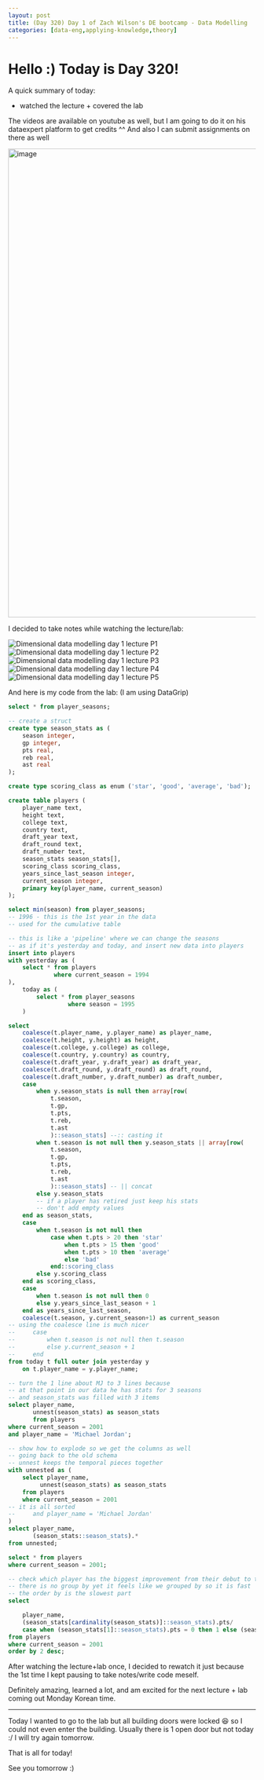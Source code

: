 ```yaml
---
layout: post
title: (Day 320) Day 1 of Zach Wilson's DE bootcamp - Data Modelling
categories: [data-eng,applying-knowledge,theory]
---
```


# Hello :) Today is Day 320!
A quick summary of today:
* watched the lecture + covered the lab 

The videos are available on youtube as well, but I am going to do it on his dataexpert platform to get credits ^^ And also I can submit assignments on there as well

<img width="955" alt="image" src="https://github.com/user-attachments/assets/771e207e-1cdd-4fb5-9a44-67a7114258fe">

I decided to take notes while watching the lecture/lab:

![Dimensional data modelling day 1 lecture P1](https://github.com/user-attachments/assets/9b1e969f-e891-4ce3-a029-fedb16134364)
![Dimensional data modelling day 1 lecture P2](https://github.com/user-attachments/assets/a09828a9-8f85-4bb4-9989-3b88fea8082d)
![Dimensional data modelling day 1 lecture P3](https://github.com/user-attachments/assets/a9cdfae1-f6e3-4cf2-804b-9fa23c2abce5)
![Dimensional data modelling day 1 lecture P4](https://github.com/user-attachments/assets/e7164aa5-720f-4eda-8ab6-7f905099adda)
![Dimensional data modelling day 1 lecture P5](https://github.com/user-attachments/assets/282a1961-0547-4012-895d-4f46e9d49f25)

And here is my code from the lab: (I am using DataGrip)

```sql
select * from player_seasons;

-- create a struct
create type season_stats as (
    season integer,
    gp integer,
    pts real,
    reb real,
    ast real
);

create type scoring_class as enum ('star', 'good', 'average', 'bad');

create table players (
    player_name text,
    height text,
    college text,
    country text,
    draft_year text,
    draft_round text,
    draft_number text,
    season_stats season_stats[],
    scoring_class scoring_class,
    years_since_last_season integer,
    current_season integer,
    primary key(player_name, current_season)
);

select min(season) from player_seasons;
-- 1996 - this is the 1st year in the data
-- used for the cumulative table

-- this is like a 'pipeline' where we can change the seasons
-- as if it's yesterday and today, and insert new data into players
insert into players
with yesterday as (
    select * from players
             where current_season = 1994
),
    today as (
        select * from player_seasons
                 where season = 1995
    )

select
    coalesce(t.player_name, y.player_name) as player_name,
    coalesce(t.height, y.height) as height,
    coalesce(t.college, y.college) as college,
    coalesce(t.country, y.country) as country,
    coalesce(t.draft_year, y.draft_year) as draft_year,
    coalesce(t.draft_round, y.draft_round) as draft_round,
    coalesce(t.draft_number, y.draft_number) as draft_number,
    case
        when y.season_stats is null then array[row(
            t.season,
            t.gp,
            t.pts,
            t.reb,
            t.ast
            )::season_stats] --:: casting it
        when t.season is not null then y.season_stats || array[row(
            t.season,
            t.gp,
            t.pts,
            t.reb,
            t.ast
            )::season_stats] -- || concat
        else y.season_stats
        -- if a player has retired just keep his stats
        -- don't add empty values
    end as season_stats,
    case
        when t.season is not null then
            case when t.pts > 20 then 'star'
                when t.pts > 15 then 'good'
                when t.pts > 10 then 'average'
                else 'bad'
            end::scoring_class
        else y.scoring_class
    end as scoring_class,
    case
        when t.season is not null then 0
        else y.years_since_last_season + 1
    end as years_since_last_season,
    coalesce(t.season, y.current_season+1) as current_season
-- using the coalesce line is much nicer
--     case
--         when t.season is not null then t.season
--         else y.current_season + 1
--     end
from today t full outer join yesterday y
    on t.player_name = y.player_name;

-- turn the 1 line about MJ to 3 lines because
-- at that point in our data he has stats for 3 seasons
-- and season_stats was filled with 3 items
select player_name,
       unnest(season_stats) as season_stats
       from players
where current_season = 2001
and player_name = 'Michael Jordan';

-- show how to explode so we get the columns as well
-- going back to the old schema
-- unnest keeps the temporal pieces together
with unnested as (
    select player_name,
         unnest(season_stats) as season_stats
    from players
    where current_season = 2001
-- it is all sorted
--     and player_name = 'Michael Jordan'
)
select player_name,
       (season_stats::season_stats).*
from unnested;

select * from players
where current_season = 2001;

-- check which player has the biggest improvement from their debut to their most recent season
-- there is no group by yet it feels like we grouped by so it is fast
-- the order by is the slowest part
select

    player_name,
    (season_stats[cardinality(season_stats)]::season_stats).pts/
    case when (season_stats[1]::season_stats).pts = 0 then 1 else (season_stats[1]::season_stats).pts end
from players
where current_season = 2001
order by 2 desc;
```

After watching the lecture+lab once, I decided to rewatch it just because the 1st time I kept pausing to take notes/write code meself.

Definitely amazing, learned a lot, and am excited for the next lecture + lab coming out Monday Korean time.

---

Today I wanted to go to the lab but all building doors were locked 😆 so I could not even enter the building. Usually there is 1 open door but not today :/ I will try again tomorrow.

That is all for today!

See you tomorrow :)
